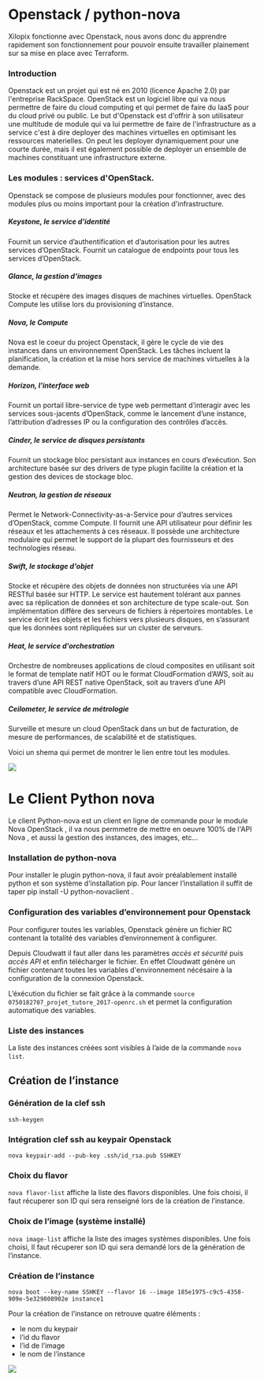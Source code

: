 # Openstack / python-nova 

Xilopix fonctionne avec Openstack, nous avons donc du apprendre rapidement son fonctionnement pour pouvoir ensuite travailler plainement sur sa mise en place avec Terraform.

### Introduction

Openstack est un projet qui est né en 2010 (licence Apache 2.0) par l'entreprise RackSpace. OpenStack est un logiciel libre qui va nous permettre de faire du cloud computing et qui permet de faire du IaaS pour du cloud privé ou public. Le but d'Openstack est d'offrir à son utilisateur une multitude de module qui va lui permettre de faire de l'infrastructure as a service c'est à dire deployer des machines virtuelles en optimisant les ressources materielles. On peut les deployer dynamiquement pour une courte durée, mais il est également possible de deployer un ensemble de machines constituant une infrastructure externe.

### Les modules : services d'OpenStack.

Openstack se compose de plusieurs modules pour fonctionner, avec des modules plus ou moins important pour la création d'infrastructure.

##### Keystone, le service d'identité

Fournit un service d’authentification et d’autorisation pour les autres services d’OpenStack. Fournit un catalogue de endpoints pour tous les services d’OpenStack.

##### Glance, la gestion d'images

Stocke et récupère des images disques de machines virtuelles. OpenStack Compute les utilise lors du provisioning d’instance.

##### Nova, le Compute

Nova est le coeur du project Openstack, il gère le cycle de vie des instances dans un environnement OpenStack. Les tâches incluent la planification, la création et la mise hors service de machines virtuelles à la demande.

##### Horizon, l'interface web

Fournit un portail libre-service de type web permettant d’interagir avec les services sous-jacents d’OpenStack, comme le lancement d’une instance, l’attribution d’adresses IP ou la configuration des contrôles d’accès.

##### Cinder, le service de disques persistants

Fournit un stockage bloc persistant aux instances en cours d’exécution. Son architecture basée sur des drivers de type plugin facilite la création et la gestion des devices de stockage bloc.

##### Neutron, la gestion de réseaux

Permet le Network-Connectivity-as-a-Service pour d’autres services d’OpenStack, comme Compute. Il fournit une API utilisateur pour définir les réseaux et les attachements à ces réseaux. Il possède une architecture modulaire qui permet le support de la plupart des fournisseurs et des technologies réseau.

##### Swift, le stockage d'objet

Stocke et récupère des objets de données non structurées via une API RESTful basée sur HTTP. Le service est hautement tolérant aux pannes avec sa réplication de données et son architecture de type scale-out. Son implémentation diffère des serveurs de fichiers à répertoires montables. Le service écrit les objets et les fichiers vers plusieurs disques, en s’assurant que les données sont répliquées sur un cluster de serveurs.

##### Heat, le service d'orchestration

Orchestre de nombreuses applications de cloud composites en utilisant soit le format de template natif HOT ou le format CloudFormation d’AWS, soit au travers d’une API REST native OpenStack, soit au travers d’une API compatible avec CloudFormation.

##### Ceilometer, le service de métrologie

Surveille et mesure un cloud OpenStack dans un but de facturation, de mesure de performances, de scalabilité et de statistiques.

Voici un shema qui permet de montrer le lien entre tout les modules.

![](Openstack_diagramme_conceptuel.jpg) 



# Le Client Python nova 

Le client Python-nova est un client en ligne de commande pour le module Nova OpenStack , il va nous permmetre de mettre en oeuvre 100% de l'API Nova , et aussi la gestion des instances, des images, etc...

### Installation de python-nova

Pour installer le plugin python-nova, il faut avoir préalablement installé python et son système d’installation pip.
Pour lancer l’installation il suffit de taper pip install -U python-novaclient .
 
### Configuration des variables d’environnement pour Openstack

Pour configurer toutes les variables, Openstack génère un fichier RC contenant la totalité des variables d’environnement à configurer.

Depuis Cloudwatt il faut aller dans les paramètres *accès et sécurité* puis *accès API* et enfin télécharger le fichier. En effet Cloudwatt génère un fichier contenant toutes les variables d'environnement nécésaire à la configuration de la connexion Openstack.

L’éxécution du fichier se fait grâce à la commande `source 0750182707_projet_tutore_2017-openrc.sh` et permet la configuration automatique des variables.

### Liste des instances 
La liste des instances créées sont visibles à l’aide de la commande `nova list`.

## Création de l’instance
### Génération de la clef ssh

`ssh-keygen`

### Intégration clef ssh au keypair Openstack

`nova keypair-add --pub-key .ssh/id_rsa.pub SSHKEY`

### Choix du flavor

`nova flavor-list` affiche la liste des flavors disponibles. Une fois choisi, il faut récuperer son ID qui sera renseigné lors de la création de l’instance.

### Choix de l’image (système installé)

`nova image-list` affiche la liste des images systèmes disponibles. Une fois choisi,
Il faut récuperer son ID qui sera demandé lors de la génération de l’instance.

### Création de l’instance

`nova boot --key-name SSHKEY --flavor 16 --image 185e1975-c9c5-4358-909e-5e329808902e instance1`

Pour la création de l’instance on retrouve quatre éléments :
- le nom du keypair
- l’id du flavor
- l’id de l’image
- le nom de l’instance

![](/home/valentin/Images/eeee.png) 
